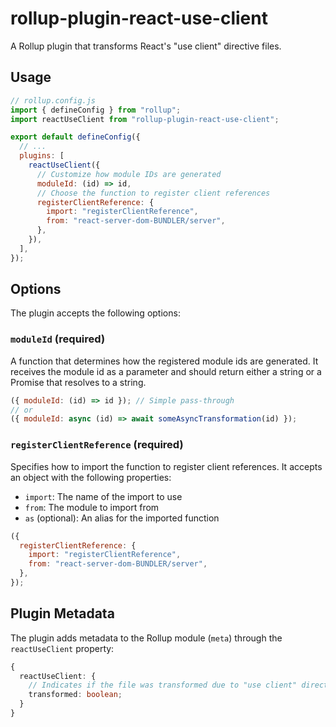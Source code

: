 # rollup-plugin-react-use-client

A Rollup plugin that transforms React's "use client" directive files.

## Usage

```js
// rollup.config.js
import { defineConfig } from "rollup";
import reactUseClient from "rollup-plugin-react-use-client";

export default defineConfig({
  // ...
  plugins: [
    reactUseClient({
      // Customize how module IDs are generated
      moduleId: (id) => id,
      // Choose the function to register client references
      registerClientReference: {
        import: "registerClientReference",
        from: "react-server-dom-BUNDLER/server",
      },
    }),
  ],
});
```

## Options

The plugin accepts the following options:

### `moduleId` (required)

A function that determines how the registered module ids are generated. It receives the module id as a parameter and should return either a string or a Promise that resolves to a string.

```js
({ moduleId: (id) => id }); // Simple pass-through
// or
({ moduleId: async (id) => await someAsyncTransformation(id) });
```

### `registerClientReference` (required)

Specifies how to import the function to register client references. It accepts an object with the following properties:

- `import`: The name of the import to use
- `from`: The module to import from
- `as` (optional): An alias for the imported function

```js
({
  registerClientReference: {
    import: "registerClientReference",
    from: "react-server-dom-BUNDLER/server",
  },
});
```

## Plugin Metadata

The plugin adds metadata to the Rollup module (`meta`) through the `reactUseClient` property:

```ts
{
  reactUseClient: {
    // Indicates if the file was transformed due to "use client" directive
    transformed: boolean;
  }
}
```
